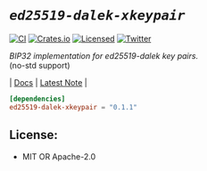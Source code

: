 # ***`ed25519-dalek-xkeypair`***

[![CI][ci-badge]][ci-url]
[![Crates.io][crates-badge]][crates-url]
[![Licensed][license-badge]][license-url]
[![Twitter][twitter-badge]][twitter-url]

[ci-badge]: https://github.com/just-do-halee/ed25519-dalek-xkeypair/actions/workflows/ci.yml/badge.svg
[crates-badge]: https://img.shields.io/crates/v/ed25519-dalek-xkeypair.svg?labelColor=383636
[license-badge]: https://img.shields.io/crates/l/ed25519-dalek-xkeypair?labelColor=383636
[twitter-badge]: https://img.shields.io/twitter/follow/do_halee?style=flat&logo=twitter&color=4a4646&labelColor=333131&label=just-do-halee

[ci-url]: https://github.com/just-do-halee/ed25519-dalek-xkeypair/actions
[twitter-url]: https://twitter.com/do_halee
[crates-url]: https://crates.io/crates/ed25519-dalek-xkeypair
[license-url]: https://github.com/just-do-halee/ed25519-dalek-xkeypair


*BIP32 implementation for ed25519-dalek key pairs.*
<br>(no-std support)

| [Docs](https://docs.rs/ed25519-dalek-xkeypair) | [Latest Note](https://github.com/just-do-halee/ed25519-dalek-xkeypair/blob/main/CHANGELOG.md) |

```toml
[dependencies]
ed25519-dalek-xkeypair = "0.1.1"
```

## License:
* MIT OR Apache-2.0
